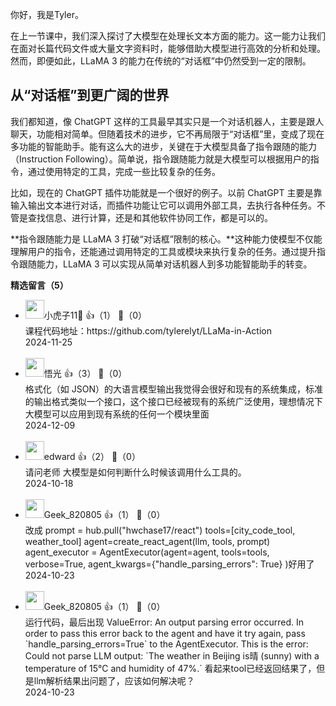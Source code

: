 你好，我是Tyler。

在上一节课中，我们深入探讨了大模型在处理长文本方面的能力。这一能力让我们在面对长篇代码文件或大量文字资料时，能够借助大模型进行高效的分析和处理。然而，即便如此，LLaMA 3 的能力在传统的“对话框”中仍然受到一定的限制。

## 从“对话框”到更广阔的世界

我们都知道，像 ChatGPT 这样的工具最早其实只是一个对话机器人，主要是跟人聊天，功能相对简单。但随着技术的进步，它不再局限于“对话框”里，变成了现在多功能的智能助手。能有这么大的进步，关键在于大模型具备了指令跟随的能力（Instruction Following）。简单说，指令跟随能力就是大模型可以根据用户的指令，通过使用特定的工具，完成一些比较复杂的任务。

比如，现在的 ChatGPT 插件功能就是一个很好的例子。以前 ChatGPT 主要是靠输入输出文本进行对话，而插件功能让它可以调用外部工具，去执行各种任务。不管是查找信息、进行计算，还是和其他软件协同工作，都是可以的。

**指令跟随能力是 LLaMA 3 打破“对话框”限制的核心。**这种能力使模型不仅能理解用户的指令，还能通过调用特定的工具或模块来执行复杂的任务。通过提升指令跟随能力，LLaMA 3 可以实现从简单对话机器人到多功能智能助手的转变。
<div><strong>精选留言（5）</strong></div><ul>
<li><img src="https://static001.geekbang.org/account/avatar/00/2b/63/57/b8eef585.jpg" width="30px"><span>小虎子11🐯</span> 👍（1） 💬（0）<div>课程代码地址：https:&#47;&#47;github.com&#47;tylerelyt&#47;LLaMa-in-Action</div>2024-11-25</li><br/><li><img src="https://static001.geekbang.org/account/avatar/00/15/f8/21/3fa228e6.jpg" width="30px"><span>悟光</span> 👍（3） 💬（0）<div>格式化（如 JSON）的大语言模型输出我觉得会很好和现有的系统集成，标准的输出格式类似一个接口，这个接口已经被现有的系统广泛使用，理想情况下大模型可以应用到现有系统的任何一个模块里面</div>2024-12-09</li><br/><li><img src="" width="30px"><span>edward</span> 👍（2） 💬（0）<div>请问老师 大模型是如何判断什么时候该调用什么工具的。</div>2024-10-18</li><br/><li><img src="" width="30px"><span>Geek_820805</span> 👍（1） 💬（0）<div>改成 prompt = hub.pull(&quot;hwchase17&#47;react&quot;)
tools=[city_code_tool, weather_tool]
agent=create_react_agent(llm, tools, prompt)
agent_executor = AgentExecutor(agent=agent,
            tools=tools, verbose=True,
            agent_kwargs={&quot;handle_parsing_errors&quot;: True}
)好用了</div>2024-10-23</li><br/><li><img src="" width="30px"><span>Geek_820805</span> 👍（1） 💬（0）<div>运行代码，最后出现 ValueError: An output parsing error occurred. In order to pass this error back to the agent and have it try again, pass `handle_parsing_errors=True` to the AgentExecutor. This is the error: Could not parse LLM output: `The weather in Beijing is晴 (sunny) with a temperature of 15°C and humidity of 47%.`
看起来tool已经返回结果了，但是llm解析结果出问题了，应该如何解决呢？</div>2024-10-23</li><br/>
</ul>